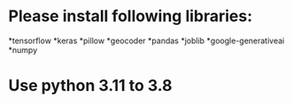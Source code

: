 # Please install following libraries:
*tensorflow
*keras
*pillow
*geocoder
*pandas
*joblib
*google-generativeai
*numpy

# Use python 3.11 to 3.8
